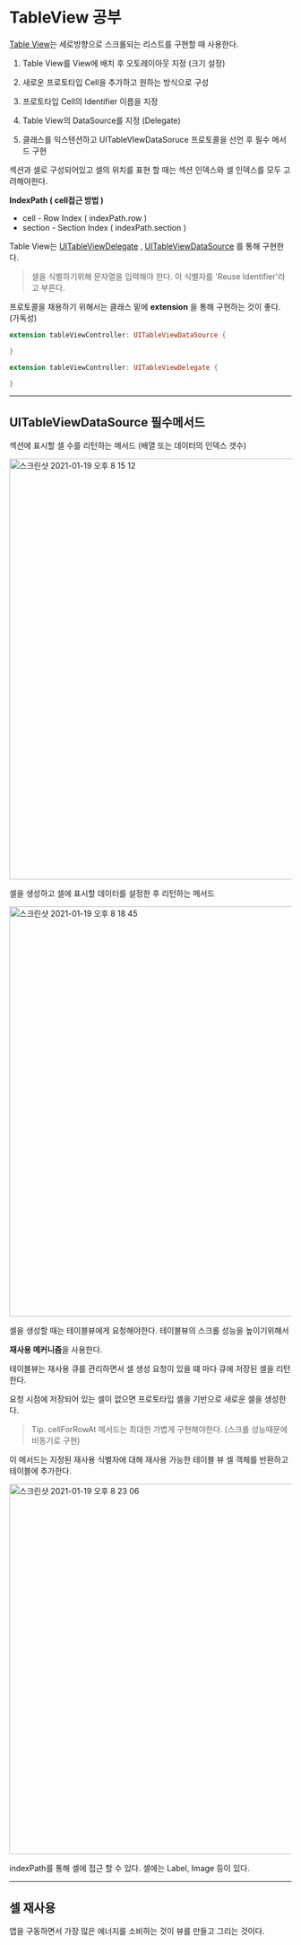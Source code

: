# TableView 공부

[Table View](https://developer.apple.com/documentation/uikit/uitableview)는 세로방향으로 스크롤되는 리스트를 구현할 때 사용한다.

1. Table View를 View에 배치 후 오토레이아웃 지정 (크기 설정)

2. 새로운 프로토타입 Cell을 추가하고 원하는 방식으로 구성

3. 프로토타입 Cell의 Identifier 이름을 지정

4. Table View의 DataSource를 지정 (Delegate)

5. 클래스를 익스텐션하고 UITableVIewDataSoruce 프로토콜을 선언 후 필수 메서드 구현

섹션과 셀로 구성되어있고 셀의 위치를 표현 할 때는 섹션 인덱스와 셀 인덱스를 모두 고려해야한다.

**IndexPath ( cell접근 방법 )**

- cell - Row Index ( indexPath.row )
- section - Section Index ( indexPath.section )

Table View는 [UITableViewDelegate](https://developer.apple.com/documentation/uikit/uitableviewdelegate) , [UITableViewDataSource](https://developer.apple.com/documentation/uikit/uitableviewdatasource) 를 통해 구현한다.

> 셀을 식별하기위해 문자열을 입력해야 한다. 이 식별자를 'Reuse Identifier'라고 부른다.

프로토콜을 채용하기 위해서는 클래스 밑에 **extension** 을 통해 구현하는 것이 좋다. (가독성)

```swift
extension tableViewController: UITableViewDataSource {

}

extension tableViewController: UITableViewDelegate {

}
```

---

## UITableViewDataSource 필수메서드

섹션에 표시할 셀 수를 리턴하는 메서드 (배열 또는 데이터의 인덱스 갯수)

<img width="750" alt="스크린샷 2021-01-19 오후 8 15 12" src="https://user-images.githubusercontent.com/70311145/105027484-2907c700-5a93-11eb-818e-4b0f7edfb1fa.png">

셀을 생성하고 셀에 표시할 데이터를 설정한 후 리턴하는 메서드

<img width="731" alt="스크린샷 2021-01-19 오후 8 18 45" src="https://user-images.githubusercontent.com/70311145/105027816-8f8ce500-5a93-11eb-87a9-fbef9313d049.png">

셀을 생성할 때는 테이블뷰에게 요청해야한다. 테이블뷰의 스크롤 성능을 높이기위해서

**재사용 메커니즘**을 사용한다.

테이블뷰는 재사용 큐를 관리하면서 셀 생성 요청이 있을 떄 마다 큐에 저장된 셀을 리턴한다.

요청 시점에 저장되어 있는 셀이 없으면 프로토타입 셀을 기반으로 새로운 셀을 생성한다.

> Tip. cellForRowAt 메서드는 최대한 가볍게 구현해야한다. (스크롤 성능때문에 비동기로 구현)

이 메서드는 지정된 재사용 식별자에 대해 재사용 가능한 테이블 뷰 셀 객체를 반환하고 테이블에 추가한다.

<img width="660" alt="스크린샷 2021-01-19 오후 8 23 06" src="https://user-images.githubusercontent.com/70311145/105028324-3bcecb80-5a94-11eb-8c0c-275874844f49.png">

indexPath를 통해 셀에 접근 할 수 있다. 셀에는 Label, Image 등이 있다.

---

## 셀 재사용

앱을 구동하면서 가장 많은 에너지를 소비하는 것이 뷰를 만들고 그리는 것이다.